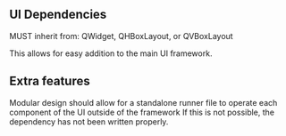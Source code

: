 ## UI Dependencies

MUST inherit from:
QWidget, QHBoxLayout, or QVBoxLayout

This allows for easy addition to the main UI framework.

## Extra features

Modular design should allow for a standalone runner file to operate each component of the UI outside of the framework
If this is not possible, the dependency has not been written properly.
